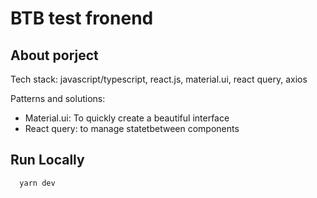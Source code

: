 
# BTB test fronend


## About porject
Tech stack: javascript/typescript, react.js, material.ui, react query, axios

Patterns and solutions:
- Material.ui: To quickly create a beautiful interface
- React query: to manage statetbetween components


## Run Locally

```bash
  yarn dev
```

